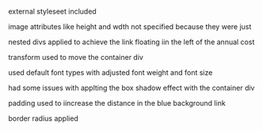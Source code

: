 external styleseet included

image attributes like height and wdth not specified because they were just 

nested divs applied to achieve the link floating iin the left of the annual cost

transform used to move the container div

used default font types with adjusted font weight and font size

had some issues with applting the box shadow effect with the container div

padding used to iincrease the distance in the blue background link

border radius applied

